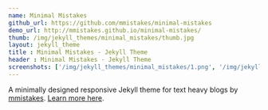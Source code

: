 ```yaml
---
name: Minimal Mistakes
github_url: https://github.com/mmistakes/minimal-mistakes
demo_url: http://mmistakes.github.io/minimal-mistakes/
thumb: /img/jekyll_themes/minimal_mistakes/thumb.jpg
layout: jekyll_theme
title : Minimal Mistakes - Jekyll Theme
header : Minimal Mistakes - Jekyll Theme
screenshots: ['/img/jekyll_themes/minimal_mistakes/1.png', '/img/jekyll_themes/minimal_mistakes/2.png', '/img/jekyll_themes/minimal_mistakes/3.png', '/img/jekyll_themes/minimal_mistakes/4.png']
---
```


A minimally designed responsive Jekyll theme for text heavy blogs by [mmistakes](https://mademistakes.com). [Learn more here](https://mademistakes.com/articles/minimal-mistakes-jekyll-theme/).

